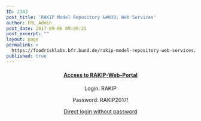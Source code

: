 ```yaml
---
ID: 2343
post_title: 'RAKIP Model Repository &#038; Web Services'
author: FRL_Admin
post_date: 2017-09-06 09:06:21
post_excerpt: ""
layout: page
permalink: >
  https://foodrisklabs.bfr.bund.de/rakip-model-repository-web-services/
published: true
---
```

<h4 style="text-align: center;"><a href="https://knime.bfrlab.de/com.knime.enterprise.server/#/RAKIP-Web-Portal" target="_blank" rel="noopener">Access to RAKIP-Web-Portal</a></h4>
<p style="text-align: center;">Login: RAKIP</p>
<p style="text-align: center;">Password: RAKIP2017!</p>
<p style="text-align: center;"><a href="https://knime.bfrlab.de/com.knime.enterprise.server/#/RAKIP-Web-Portal/FSKX-Webportal-V2&amp;user=RAKIP&amp;pw=RAKIP2017!" target="_blank" rel="noopener">Direct login without password</a></p>
&nbsp;